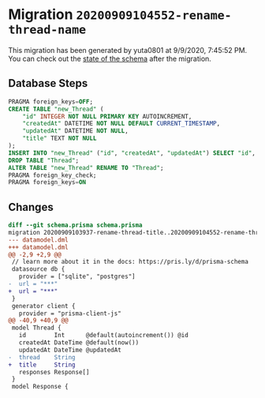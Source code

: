 # Migration `20200909104552-rename-thread-name`

This migration has been generated by yuta0801 at 9/9/2020, 7:45:52 PM.
You can check out the [state of the schema](./schema.prisma) after the migration.

## Database Steps

```sql
PRAGMA foreign_keys=OFF;
CREATE TABLE "new_Thread" (
    "id" INTEGER NOT NULL PRIMARY KEY AUTOINCREMENT,
    "createdAt" DATETIME NOT NULL DEFAULT CURRENT_TIMESTAMP,
    "updatedAt" DATETIME NOT NULL,
    "title" TEXT NOT NULL
);
INSERT INTO "new_Thread" ("id", "createdAt", "updatedAt") SELECT "id", "createdAt", "updatedAt" FROM "Thread";
DROP TABLE "Thread";
ALTER TABLE "new_Thread" RENAME TO "Thread";
PRAGMA foreign_key_check;
PRAGMA foreign_keys=ON
```

## Changes

```diff
diff --git schema.prisma schema.prisma
migration 20200909103937-rename-thread-title..20200909104552-rename-thread-name
--- datamodel.dml
+++ datamodel.dml
@@ -2,9 +2,9 @@
 // learn more about it in the docs: https://pris.ly/d/prisma-schema
 datasource db {
   provider = ["sqlite", "postgres"]
-  url = "***"
+  url = "***"
 }
 generator client {
   provider = "prisma-client-js"
@@ -40,9 +40,9 @@
 model Thread {
   id        Int      @default(autoincrement()) @id
   createdAt DateTime @default(now())
   updatedAt DateTime @updatedAt
-  thread    String   
+  title     String   
   responses Response[]
 }
 model Response {
```


